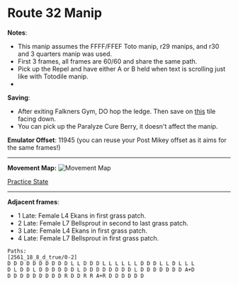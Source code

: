 # Route 32 Manip

**Notes**:
  - This manip assumes the FFFF/FFEF Toto manip, r29 manips, and r30 and 3 quarters manip was used.  
  - First 3 frames, all frames are 60/60 and share the same path.
  - Pick up the Repel and have either A or B held when text is scrolling just like with Totodile manip.
  - 
**Saving**:
  - After exiting Falkners Gym, DO hop the ledge. Then save on [this](https://i.imgur.com/2nyhgXY.png) tile facing down.
  - You can pick up the Paralyze Cure Berry, it doesn't affect the manip.
 
**Emulator Offset**: 11945 (you can reuse your Post Mikey offset as it aims for the same frames!)

---

**Movement Map:**
![Movement Map](https://cdn.discordapp.com/attachments/368138878940479489/614834096970924032/manip_result.png)

[Practice State](https://cdn.discordapp.com/attachments/613450037137113089/614838762471424002/route_32_practice_state.gqs)
 
 ---

**Adjacent frames**:
- 1 Late: Female L4 Ekans in first grass patch.
- 2 Late: Female L7 Bellsprout in second to last grass patch.
- 3 Late: Female L4 Ekans in first grass patch.
- 4 Late: Female L7 Bellsprout in first grass patch.
 
```
Paths:
[2561_18_8_d_true/0-2] 
D D D D D D D D D D L L D D D L L L L L L D D D L L D L L L 
D L D D L D D D D D D L D D D D D D D D L D D D D D D D A+D 
D D D D D D D D D R D D R R A+R D D D D D D
```